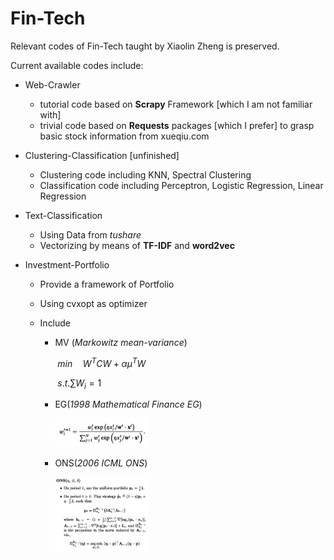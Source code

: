 # Fin-Tech
Relevant codes of Fin-Tech taught by Xiaolin Zheng is preserved.

Current available codes include:

* Web-Crawler
  * tutorial code based on **Scrapy** Framework [which I am not familiar with]
  * trivial code based on **Requests** packages [which I prefer] to grasp basic stock information from xueqiu.com
* Clustering-Classification [unfinished]
  * Clustering code including KNN, Spectral Clustering
  * Classification code including Perceptron, Logistic Regression, Linear Regression

* Text-Classification

  * Using Data from *tushare*
  * Vectorizing by means of **TF-IDF** and **word2vec**

* Investment-Portfolio

  * Provide a framework of Portfolio

  * Using cvxopt as optimizer

  * Include 

    * MV (*Markowitz mean-variance*) 

      ​														$min \quad W^{T}CW + \alpha \mu^{T}W$

      ​																	$s.t. \sum W_i = 1$

    * EG(*1998 Mathematical Finance EG*)

      <img src="./Investment-Portfolio/EG.png" alt="截屏2020-07-24上午2.00.37" style="zoom:50%;" width = 300 />

    * ONS(*2006 ICML ONS*)

      <img src="./Investment-Portfolio/ONS.png" alt="截屏2020-07-24上午2.00.37" style="zoom:50%;" width = 300 />

